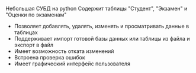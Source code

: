Небольшая СУБД на python
Содержит таблицы "Студент", "Экзамен" и "Оценки по экзаменам"
- Позволяет добавлять, удалять, изменять и просматривать данные в таблицах
- Поддерживает импорт готовой базы данных или таблицы из файла и экспорт в файл
- Имеет возможность отката изменений
- Встроена проверка ошибок
- Имеет графический интерфейс пользователя
